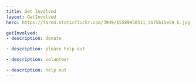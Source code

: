 ```yaml
---
title: Get Involved
layout: GetInvolved
hero: https://farm4.staticflickr.com/3949/15589950511_3675b15e59_k.jpg

getInvolved:
- description: donate

- description: please help out

- description: volunteer

- description: help out
---
```

